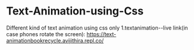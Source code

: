 # Text-Animation-using-Css
Different kind of text animation using css only
1.textanimation--live link(in case phones rotate the screen): https://text-animationbookrecycle.avijithira.repl.co/
